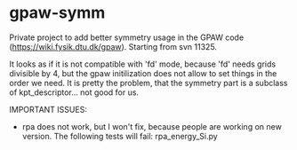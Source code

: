 gpaw-symm
=========

Private project to add better symmetry usage in the GPAW code (https://wiki.fysik.dtu.dk/gpaw).
Starting from svn 11325.

It looks as if it is not compatible with 'fd' mode, because 'fd' needs grids divisible by 4, but
the gpaw initilization does not allow to set things in the order we need. It is pretty the problem,
that the symmetry part is a subclass of kpt_descriptor... not good for us.


IMPORTANT ISSUES:

- rpa does not work, but I won't fix, because people are working on new version.
  The following tests will fail:
            rpa_energy_Si.py